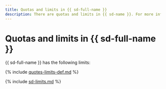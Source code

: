 ```yaml
---
title: Quotas and limits in {{ sd-full-name }}
description: There are quotas and limits in {{ sd-name }}. For more information about the service restrictions, read this article.
---
```


# Quotas and limits in {{ sd-full-name }}

{{ sd-full-name }} has the following limits:

{% include [quotes-limits-def.md](../../_includes/quotes-limits-def.md) %}


{% include [sd-limits.md](../../_includes/security-deck/sd-limits.md) %}